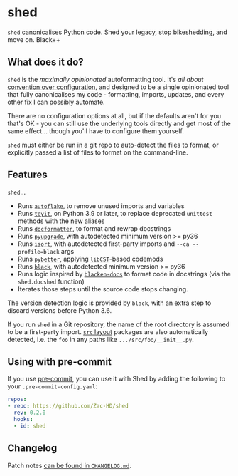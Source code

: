 # shed
`shed` canonicalises Python code.  Shed your legacy, stop bikeshedding, and move on.  Black++

## What does it do?
`shed` is the *maximally opinionated* autoformatting tool.  It's *all about*
[convention over configuration](https://en.wikipedia.org/wiki/Convention_over_configuration),
and designed to be a single opinionated tool that fully canonicalises my
code - formatting, imports, updates, and every other fix I can possibly
automate.

There are no configuration options at all, but if the defaults aren't for you
that's OK - you can still use the underlying tools directly and get most of
the same effect... though you'll have to configure them yourself.

`shed` must either be run in a git repo to auto-detect the files to format,
or explicitly passed a list of files to format on the command-line.

## Features
`shed`...

- Runs [`autoflake`](https://pypi.org/project/autoflake/),
  to remove unused imports and variables
- Runs [`teyit`](https://pypi.org/project/teyit/), on Python 3.9 or later,
  to replace deprecated `unittest` methods with the new aliases
- Runs [`docformatter`](https://pypi.org/project/docformatter/),
  to format and rewrap docstrings
- Runs [`pyupgrade`](https://pypi.org/project/pyupgrade/),
  with autodetected minimum version >= py36
- Runs [`isort`](https://pypi.org/project/isort/),
  with autodetected first-party imports and `--ca --profile=black` args
- Runs [`pybetter`](https://pypi.org/project/pybetter/),
  applying [`libCST`](https://pypi.org/project/libCST/)-based codemods
- Runs [`black`](https://pypi.org/project/black/),
  with autodetected minimum version >= py36
- Runs logic inspired by [`blacken-docs`](https://pypi.org/project/blacken-docs/)
  to format code in docstrings (via the `shed.docshed` function)
- Iterates those steps until the source code stops changing.

The version detection logic is provided by `black`, with an extra step to discard
versions before Python 3.6.

If you run `shed` in a Git repository, the name of the root directory is assumed to be a
first-party import.  [`src` layout](https://hynek.me/articles/testing-packaging/)
packages are also automatically detected, i.e. the `foo` in any paths like
`.../src/foo/__init__.py`.

## Using with pre-commit
If you use [pre-commit](https://pre-commit.com/), you can use it with Shed by
adding the following to your `.pre-commit-config.yaml`:

```yaml
repos:
- repo: https://github.com/Zac-HD/shed
  rev: 0.2.0
  hooks:
  - id: shed
```

## Changelog

Patch notes [can be found in `CHANGELOG.md`](https://github.com/Zac-HD/shed/blob/master/CHANGELOG.md).
